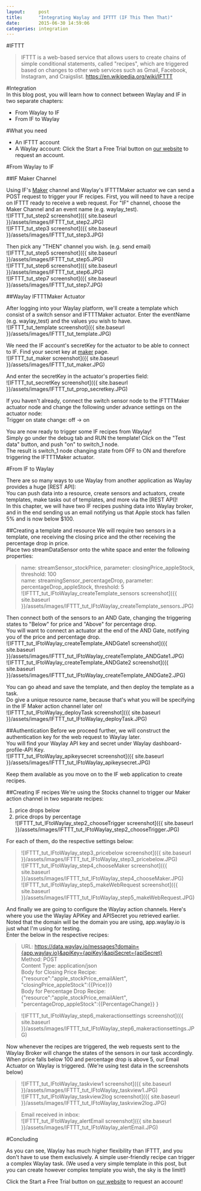 ```yaml
---
layout:     post
title:      "Integrating Waylay and IFTTT (IF This Then That)"
date:       2015-06-30 14:59:06
categories: integration
---
```

#IFTTT
> IFTTT is a web-based service that allows users to create chains of simple conditional statements, called "recipes", which are triggered based on changes to other web services such as Gmail, Facebook, Instagram, and Craigslist. https://en.wikipedia.org/wiki/IFTTT

#Integration   
In this blog post, you will learn how to connect between Waylay and IF in two separate chapters:
* From Waylay to IF
* From IF to Waylay

#What you need

* An IFTTT account
* A Waylay account: Click the Start a Free Trial button on [our website][waylayio] to request an account.

#From Waylay to IF

##IF Maker Channel

Using IF's [Maker] channel and Waylay's IFTTTMaker actuator we can send a POST request to trigger your IF recipes.
First, you will need to have a recipe on IFTTT ready to receive a web request.
For "IF" channel, choose the Maker Channel and an event name (e.g. waylay_test).   
![IFTTT_tut_step2 screenshot]({{ site.baseurl }}/assets/images/IFTTT_tut_step2.JPG)   
![IFTTT_tut_step3 screenshot]({{ site.baseurl }}/assets/images/IFTTT_tut_step3.JPG)   

Then pick any "THEN" channel you wish. (e.g. send email)   
![IFTTT_tut_step5 screenshot]({{ site.baseurl }}/assets/images/IFTTT_tut_step5.JPG)   
![IFTTT_tut_step6 screenshot]({{ site.baseurl }}/assets/images/IFTTT_tut_step6.JPG)   
![IFTTT_tut_step7 screenshot]({{ site.baseurl }}/assets/images/IFTTT_tut_step7.JPG)   

##Waylay IFTTTMaker Actuator

After logging into your Waylay platform, we'll create a template which consist of a switch sensor and IFTTTMaker actuator.
Enter the eventName (e.g. waylay_test) and the values you wish to have.   
![IFTTT_tut_template screenshot]({{ site.baseurl }}/assets/images/IFTTT_tut_template.JPG)   
   
We need the IF account's secretKey for the actuator to be able to connect to IF. Find your secret key at [maker] page.   
![IFTTT_tut_maker screenshot]({{ site.baseurl }}/assets/images/IFTTT_tut_maker.JPG)   
   
And enter the secretKey in the actuator's properties field:   
![IFTTT_tut_secretKey screenshot]({{ site.baseurl }}/assets/images/IFTTT_tut_prop_secretkey.JPG)   
   
If you haven't already, connect the switch sensor node to the IFTTTMaker actuator node and change the following under advance settings on the actuator node:   
Trigger on state change: off -> on   

You are now ready to trigger some IF recipes from Waylay!   
Simply go under the debug tab and RUN the template! Click on the "Test data" button, and push "on" to switch_1 node.   
The result is switch_1 node changing state from OFF to ON and therefore triggering the IFTTTMaker actuator.   

#From IF to Waylay

There are so many ways to use Waylay from another application as Waylay provides a huge [REST API]:   
You can push data into a resource, create sensors and actuators, create templates, make tasks out of templates, and more via the [REST API]!   
In this chapter, we will have two IF recipes pushing data into Waylay broker, and in the end sending us an email notifying us that Apple stock has fallen 5% and is now below $100.   

##Creating a template and resource
We will require two sensors in a template, one receiving the closing price and the other receiving the percentage drop in price.   
Place two streamDataSensor onto the white space and enter the following properties:   
> name: streamSensor_stockPrice, parameter: closingPrice_appleStock, threshold: 100   
> name: streamingSensor_percentageDrop, parameter: percentageDrop_appleStock, threshold: 5   
![IFTTT_tut_IFtoWaylay_createTemplate_sensors screenshot]({{ site.baseurl }}/assets/images/IFTTT_tut_IFtoWaylay_createTemplate_sensors.JPG)   

Then connect both of the sensors to an AND Gate, changing the triggering states to "Below" for price and "Above" for percentage drop.   
You will want to connect an actuator at the end of the AND Gate, notifying you of the price and percentage drop.   
![IFTTT_tut_IFtoWaylay_createTemplate_ANDGate1 screenshot]({{ site.baseurl }}/assets/images/IFTTT_tut_IFtoWaylay_createTemplate_ANDGate1.JPG)   
![IFTTT_tut_IFtoWaylay_createTemplate_ANDGate2 screenshot]({{ site.baseurl }}/assets/images/IFTTT_tut_IFtoWaylay_createTemplate_ANDGate2.JPG)   

You can go ahead and save the template, and then deploy the template as a task.   
Do give a unique resource name, because that's what you will be specifying in the IF Maker action channel later on!   
![IFTTT_tut_IFtoWaylay_deployTask screenshot]({{ site.baseurl }}/assets/images/IFTTT_tut_IFtoWaylay_deployTask.JPG)   

##Authentication
Before we proceed further, we will construct the authentication key for the web request to Waylay later.   
You will find your Waylay API key and secret under Waylay dashboard-profile-API Key.   
![IFTTT_tut_IFtoWaylay_apikeysecret screenshot]({{ site.baseurl }}/assets/images/IFTTT_tut_IFtoWaylay_apikeysecret.JPG)   
   
Keep them available as you move on to the IF web application to create recipes.   

##Creating IF recipes
We're using the Stocks channel to trigger our Maker action channel in two separate recipes:   
1. price drops below   
2. price drops by percentage   
![IFTTT_tut_IFtoWaylay_step2_chooseTrigger screenshot]({{ site.baseurl }}/assets/images/IFTTT_tut_IFtoWaylay_step2_chooseTrigger.JPG)   

For each of them, do the respective settings below:     
> ![IFTTT_tut_IFtoWaylay_step3_pricebelow screenshot]({{ site.baseurl }}/assets/images/IFTTT_tut_IFtoWaylay_step3_pricebelow.JPG)   
> ![IFTTT_tut_IFtoWaylay_step4_chooseMaker screenshot]({{ site.baseurl }}/assets/images/IFTTT_tut_IFtoWaylay_step4_chooseMaker.JPG)   
> ![IFTTT_tut_IFtoWaylay_step5_makeWebRequest screenshot]({{ site.baseurl }}/assets/images/IFTTT_tut_IFtoWaylay_step5_makeWebRequest.JPG)   
   
And finally we are going to configure the Waylay action channels. Here's where you use the Waylay APIKey and APISecret you retrieved earlier.   
Noted that the domain will be the domain you are using, app.waylay.io is just what I'm using for testing.   
Enter the below in the respective recipes:   

> URL: https://data.waylay.io/messages?domain={app.waylay.io}&apiKey={apiKey}&apiSecret={apiSecret}   
> Method: POST   
> Content Type: application/json   
> Body for Closing Price Recipe: {"resource":"apple_stockPrice_emailAlert", "closingPrice_appleStock":{{Price}}}   
> Body for Percentage Drop Recipe: {"resource":"apple_stockPrice_emailAlert", "percentageDrop_appleStock":{{PercentageChange}} }   
   
> ![IFTTT_tut_IFtoWaylay_step6_makeractionsettings screenshot]({{ site.baseurl }}/assets/images/IFTTT_tut_IFtoWaylay_step6_makeractionsettings.JPG)   

Now whenever the recipes are triggered, the web requests sent to the Waylay Broker will change the states of the sensors in our task accordingly.   
When price falls below 100 and percentage drop is above 5, our Email Actuator on Waylay is triggered. (We're using test data in the screenshots below)   
> ![IFTTT_tut_IFtoWaylay_taskview1 screenshot]({{ site.baseurl }}/assets/images/IFTTT_tut_IFtoWaylay_taskview1.JPG)   
> ![IFTTT_tut_IFtoWaylay_taskview2log screenshot]({{ site.baseurl }}/assets/images/IFTTT_tut_IFtoWaylay_taskview2log.JPG)   
   
> Email received in inbox:   
> ![IFTTT_tut_IFtoWaylay_alertEmail screenshot]({{ site.baseurl }}/assets/images/IFTTT_tut_IFtoWaylay_alertEmail.JPG)   

#Concluding

As you can see, Waylay has much higher flexibility than IFTTT, and you don't have to use them exclusively. A simple user-friendly recipe can trigger a complex Waylay task. 
(We used a very simple template in this post, but you can create however complex template you wish, the sky is the limit!)   
   
Click the Start a Free Trial button on [our website][waylayio] to request an account!

[waylayio]:       https://www.waylay.io/
[waylaydocs]:     https://docs.waylay.io/
[maker]:          https://ifttt.com/maker
[RESTful API]:    http://docs.waylay.io/Waylay-REST-API-documentation.html